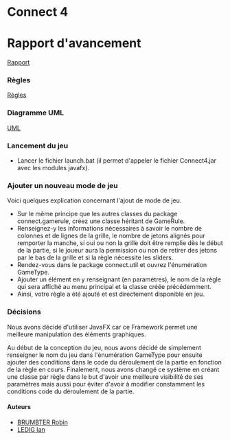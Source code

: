 # Connect 4

# Rapport d'avancement

[Rapport](https://git.unistra.fr/iledig/a31-project/-/blob/master/Rapport.md)

### Règles

[Règles](https://www.hasbro.com/common/documents/dad2614d1c4311ddbd0b0800200c9a66/1EF6874419B9F36910222EB9858E8CB8.pdf)

### Diagramme UML

[UML](https://git.unistra.fr/iledig/a31-project/-/blob/master/UML.svg)

### Lancement du jeu

- Lancer le fichier launch.bat (il permet d'appeler le fichier Connect4.jar avec les modules javafx).

### Ajouter un nouveau mode de jeu

Voici quelques explication concernant l'ajout de mode de jeu.

- Sur le même principe que les autres classes du package connect.gamerule, créez une classe héritant de GameRule.
- Renseignez-y les informations nécessaires à savoir le nombre de colonnes et de lignes de la grille, le nombre de jetons alignés pour remporter la manche, si oui ou non la grille doit être remplie dès le début de la partie, si le joueur aura la permission ou non de retirer des jetons par le bas de la grille et si la règle nécessite les sliders.
- Rendez-vous dans le package connect.util et ouvrez l'énumération GameType.
- Ajouter un élément en y renseignant (en paramètres), le nom de la règle qui sera affiché au menu principal et la classe créée précédemment.
- Ainsi, votre règle a été ajouté et est directement disponible en jeu.

### Décisions

Nous avons décidé d'utiliser JavaFX car ce Framework permet une meilleure manipulation des éléments graphiques.

Au début de la conception du jeu, nous avons décidé de simplement renseigner le nom du jeu dans l'énumération GameType pour ensuite ajouter des conditions dans le code du déroulement de la partie en fonction de la règle en cours.
Finalement, nous avons changé ce système en créant une classe par règle dans le but d'avoir une meilleure visibilité de ses paramètres mais aussi pour éviter d'avoir à modifier constamment les conditions code du déroulement de la partie.

#### Auteurs

- [BRUMBTER Robin](https://git.unistra.fr/rbrumbter)
- [LEDIG Ian](https://git.unistra.fr/iledig)
